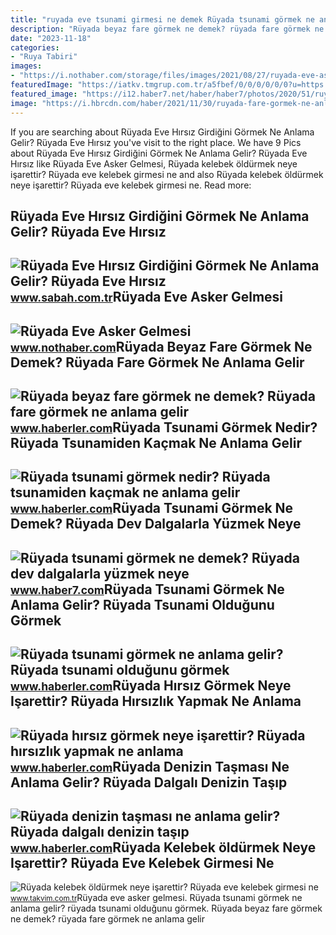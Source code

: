 ```yaml
---
title: "ruyada eve tsunami girmesi ne demek Rüyada tsunami görmek ne anlama gelir? rüyada tsunami olduğunu görmek"
description: "Rüyada beyaz fare görmek ne demek? rüyada fare görmek ne anlama gelir"
date: "2023-11-18"
categories:
- "Ruya Tabiri"
images:
- "https://i.nothaber.com/storage/files/images/2021/08/27/ruyada-eve-asker-gelmesi-ne-demek-1080x1920-6128d24474796.jpg"
featuredImage: "https://iatkv.tmgrup.com.tr/a5fbef/0/0/0/0/0/0?u=https:%2f%2fitkv.tmgrup.com.tr%2falbum%2f2021%2f12%2f30%2fruyada-eve-kelebek-girmesi-ne-anlama-gelir-ruyada-kelebek-surusu-gormek-neye-isarettir-ruyada-kelebek-oldurmek-neye-isarettir-1640894503553.jpg&amp;mw=800&amp;l=1"
featured_image: "https://i12.haber7.net/haber/haber7/photos/2020/51/ruyada_tsunami_gormek_ne_demek_ruyada_tsunamiden_kacmak_hayirli_midir_1608282510_1763.jpg"
image: "https://i.hbrcdn.com/haber/2021/11/30/ruyada-fare-gormek-ne-anlama-gelir-ruyada-beyaz-14565946_8833_amp.jpg"
---
```


If you are searching about Rüyada Eve Hırsız Girdiğini Görmek Ne Anlama Gelir? Rüyada Eve Hırsız you've visit to the right place. We have 9 Pics about Rüyada Eve Hırsız Girdiğini Görmek Ne Anlama Gelir? Rüyada Eve Hırsız like Rüyada Eve Asker Gelmesi, Rüyada kelebek öldürmek neye işarettir? Rüyada eve kelebek girmesi ne and also Rüyada kelebek öldürmek neye işarettir? Rüyada eve kelebek girmesi ne. Read more:

Rüyada Eve Hırsız Girdiğini Görmek Ne Anlama Gelir? Rüyada Eve Hırsız
---------------------------------------------------------------------

 ![Rüyada Eve Hırsız Girdiğini Görmek Ne Anlama Gelir? Rüyada Eve Hırsız](https://iasbh.tmgrup.com.tr/6fc658/752/395/0/36/724/416?u=https://isbh.tmgrup.com.tr/sbh/2021/09/09/ruyada-eve-hirsizin-girdigini-gormek-ne-demek-ruyada-eve-hirsiz-girmesi-ne-anlama-gelir-1631185131795.jpg) <small>www.sabah.com.tr</small>Rüyada Eve Asker Gelmesi
------------------------

 ![Rüyada Eve Asker Gelmesi](https://i.nothaber.com/storage/files/images/2021/08/27/ruyada-eve-asker-gelmesi-ne-demek-1080x1920-6128d24474796.jpg) <small>www.nothaber.com</small>Rüyada Beyaz Fare Görmek Ne Demek? Rüyada Fare Görmek Ne Anlama Gelir
---------------------------------------------------------------------

 ![Rüyada beyaz fare görmek ne demek? Rüyada fare görmek ne anlama gelir](https://i.hbrcdn.com/haber/2021/11/30/ruyada-fare-gormek-ne-anlama-gelir-ruyada-beyaz-14565946_8833_amp.jpg) <small>www.haberler.com</small>Rüyada Tsunami Görmek Nedir? Rüyada Tsunamiden Kaçmak Ne Anlama Gelir
---------------------------------------------------------------------

 ![Rüyada tsunami görmek nedir? Rüyada tsunamiden kaçmak ne anlama gelir](https://i.hbrcdn.com/haber/2022/04/06/ruyada-tsunami-gormek-ne-demek-ruyada-tsunamiden-14846722_5800_amp.jpg) <small>www.haberler.com</small>Rüyada Tsunami Görmek Ne Demek? Rüyada Dev Dalgalarla Yüzmek Neye
-----------------------------------------------------------------

 ![Rüyada tsunami görmek ne demek? Rüyada dev dalgalarla yüzmek neye](https://i12.haber7.net/haber/haber7/photos/2020/51/ruyada_tsunami_gormek_ne_demek_ruyada_tsunamiden_kacmak_hayirli_midir_1608282510_1763.jpg) <small>www.haber7.com</small>Rüyada Tsunami Görmek Ne Anlama Gelir? Rüyada Tsunami Olduğunu Görmek
---------------------------------------------------------------------

 ![Rüyada tsunami görmek ne anlama gelir? Rüyada tsunami olduğunu görmek](https://i.hbrcdn.com/haber/2021/09/10/ruyada-tsunami-gormek-ruyada-tsunami-oldugunu-14386532_274_m.jpg) <small>www.haberler.com</small>Rüyada Hırsız Görmek Neye Işarettir? Rüyada Hırsızlık Yapmak Ne Anlama
----------------------------------------------------------------------

 ![Rüyada hırsız görmek neye işarettir? Rüyada hırsızlık yapmak ne anlama](https://i.hbrcdn.com/haber/2021/11/15/ruyada-hirsiz-gormek-neye-isarettir-ruyada-14531510_1614_m.jpg) <small>www.haberler.com</small>Rüyada Denizin Taşması Ne Anlama Gelir? Rüyada Dalgalı Denizin Taşıp
--------------------------------------------------------------------

 ![Rüyada denizin taşması ne anlama gelir? Rüyada dalgalı denizin taşıp](https://i.hbrcdn.com/haber/2023/01/17/ruyada-denizin-tasmasi-ne-anlama-gelir-ruyada-15564755_3333_amp.jpg) <small>www.haberler.com</small>Rüyada Kelebek öldürmek Neye Işarettir? Rüyada Eve Kelebek Girmesi Ne
---------------------------------------------------------------------

 ![Rüyada kelebek öldürmek neye işarettir? Rüyada eve kelebek girmesi ne](https://iatkv.tmgrup.com.tr/a5fbef/0/0/0/0/0/0?u=https:%2f%2fitkv.tmgrup.com.tr%2falbum%2f2021%2f12%2f30%2fruyada-eve-kelebek-girmesi-ne-anlama-gelir-ruyada-kelebek-surusu-gormek-neye-isarettir-ruyada-kelebek-oldurmek-neye-isarettir-1640894503553.jpg&mw=800&l=1) <small>www.takvim.com.tr</small>Rüyada eve asker gelmesi. Rüyada tsunami görmek ne anlama gelir? rüyada tsunami olduğunu görmek. Rüyada beyaz fare görmek ne demek? rüyada fare görmek ne anlama gelir
